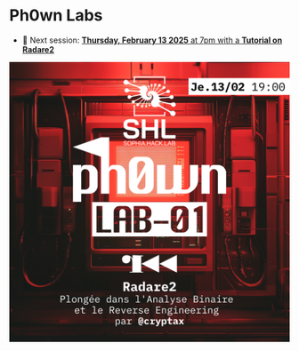 # Ph0wn Labs

- :date: Next session: [**Thursday, February 13 2025** at 7pm with a **Tutorial on Radare2**](./labs-01/README.md)

![](./images/ph0wn.Labs_LAB-01.png)
